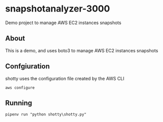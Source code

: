 # snapshotanalyzer-3000

Demo project to manage AWS EC2 instances snapshots

## About

This is a demo, and uses boto3 to manage AWS EC2 instances snapshots

## Confgiuration

shotty uses the configuration file created by the AWS CLI

`aws configure`

## Running

`pipenv run "python shotty\shotty.py"`
